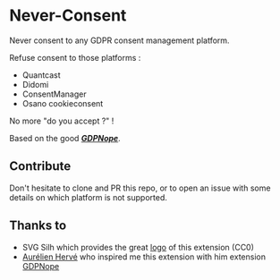 # Never-Consent
Never consent to any GDPR consent management platform.

Refuse consent to those platforms :
- Quantcast
- Didomi
- ConsentManager
- Osano cookieconsent

No more "do you accept ?" ! 

Based on the good ***[GDPNope](https://chrome.google.com/webstore/detail/gdpnope/kaobbaeanleebomkmkleekoeefldjcpi?hl=es)***.

## Contribute

Don't hesitate to clone and PR this repo, or to open an issue with some details on which platform is not supported.

## Thanks to

- SVG Silh which provides the great [logo](https://svgsilh.com/image/1299163.html) of this extension (CC0)
- [Aurélien Hervé](https://aurelien-herve.com/) who inspired me this extension with him extension [GDPNope](https://chrome.google.com/webstore/detail/gdpnope/kaobbaeanleebomkmkleekoeefldjcpi?hl=es)
